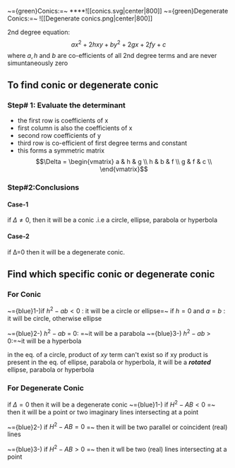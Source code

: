 ~={green}Conics:=~ 
****![[conics.svg|center|800]]
~={green}Degenerate Conics:=~
![[Degenerate conics.png|center|800]]

2nd degree equation:
$$ax^2 +2hxy+by^2+2gx+2fy+c$$
where $a, h  \text{ and }  b$ are co-efficients of all 2nd degree terms and are never simuntaneously zero


## To find conic or degenerate conic
### Step\# 1: Evaluate the determinant
- the first row is coefficients of x
- first column is also the coefficients of x
- second row coefficients of y
- third row is co-efficient of first degree terms and constant
- this forms a symmetric matrix
$$\Delta = \begin{vmatrix}
a & h &  g \\
h & b &  f \\
g & f &  c \\
\end{vmatrix}$$
### Step#2:Conclusions
#### Case-1
if $\Delta \ne 0$, then it will be a conic .i.e a circle, ellipse, parabola or hyperbola
#### Case-2
if Δ=0 then it will be a degenerate conic.
## Find which specific conic or degenerate conic
### For Conic
~={blue}1-)if $h^2-ab < 0$ : it will be a circle or ellipse=~
if $h= 0 \text{ and } a=b$ : it will be circle, otherwise ellipse

~={blue}2-) $h^2-ab$ = 0: =~it will be a parabola
~={blue}3-) $h^2-ab$ > 0:=~it will be a hyperbola


in the eq. of a circle, product of $xy$ term can't exist so if xy product is present in the eq. of ellipse, parabola or hyperbola, it will be a ***rotated*** ellipse, parabola or hyperbola

### For Degenerate Conic
if $\Delta = 0$ then it will be a degenerate conic
~={blue}1-) if $H^2 -AB < 0$ =~
then it will be a point or two imaginary lines intersecting at a point

~={blue}2-) if $H^2 -AB = 0$ =~
then it will be two parallel or coincident (real) lines

~={blue}3-) if $H^2 -AB > 0$ =~
then it wll be two (real) lines intersecting at a point